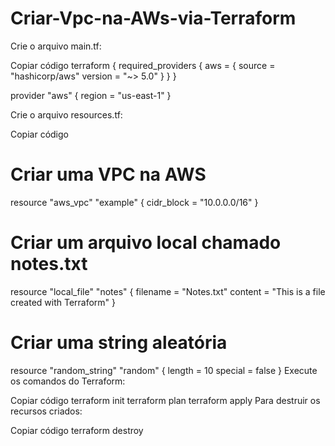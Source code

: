 # Criar-Vpc-na-AWs-via-Terraform

Crie o arquivo main.tf:

Copiar código
terraform {
  required_providers {
    aws = {
      source = "hashicorp/aws"
      version = "~> 5.0"
    }
  }
}

provider "aws" {
  region = "us-east-1"
}

Crie o arquivo resources.tf:


Copiar código
# Criar uma VPC na AWS
resource "aws_vpc" "example" {
  cidr_block = "10.0.0.0/16"
}

# Criar um arquivo local chamado notes.txt
resource "local_file" "notes" {
  filename = "Notes.txt"
  content  = "This is a file created with Terraform"
}

# Criar uma string aleatória
resource "random_string" "random" {
  length  = 10
  special = false
}
Execute os comandos do Terraform:

Copiar código
terraform init
terraform plan
terraform apply
Para destruir os recursos criados:

Copiar código
terraform destroy
